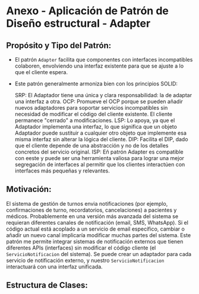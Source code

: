 # Anexo - Aplicación de Patrón de Diseño estructural - Adapter

## Propósito y Tipo del Patrón:
- El patrón `Adapter` facilita que componentes con interfaces incompatibles colaboren, envolviendo una interfaz existente para que se ajuste a lo que el cliente espera.
  
- Este patrón generalmente armoniza bien con los principios SOLID:

  SRP: El Adaptador tiene una única y clara responsabilidad: la de adaptar una interfaz a otra.
  OCP: Promueve el OCP porque se pueden añadir nuevos adaptadores para soportar servicios incompatibles sin necesidad de modificar el código del cliente existente. El cliente permanece "cerrado" a modificaciones.
  LSP: Lo apoya, ya que el Adaptador implementa una interfaz, lo que significa que un objeto Adaptador puede sustituir a cualquier otro objeto que implemente esa misma interfaz sin alterar la lógica del cliente.
  DIP: Facilita el DIP, dado que el cliente depende de una abstracción y no de los detalles concretos del servicio original.
  ISP: Eñ patrón Adapter es compatible con eeste y puede ser una herramienta valiosa para lograr una mejor segregación de interfaces al permitir que los clientes interactúen con interfaces más pequeñas y relevantes.

## Motivación:
El sistema de gestión de turnos envia notificaciones (por ejemplo, confirmaciones de turno, recordatorios, cancelaciones) a pacientes y médicos. Probablemente en una versión más avanzada del sistema se requieran diferentes canales de notificación (email, SMS, WhatsApp). Si el código actual está acoplado a un servicio de email específico, cambiar o añadir un nuevo canal implicaría modificar muchas partes del sistema.
Este patrón me permite integrar sistemas de notificación externos que tienen diferentes APIs (interfaces) sin modificar el código cliente (el `ServicioNotificacion` del sistema). 
Se puede crear un adaptador para cada servicio de notificación externo, y nuestro `ServicioNotificacion` interactuará con una interfaz unificada.

## Estructura de Clases:
